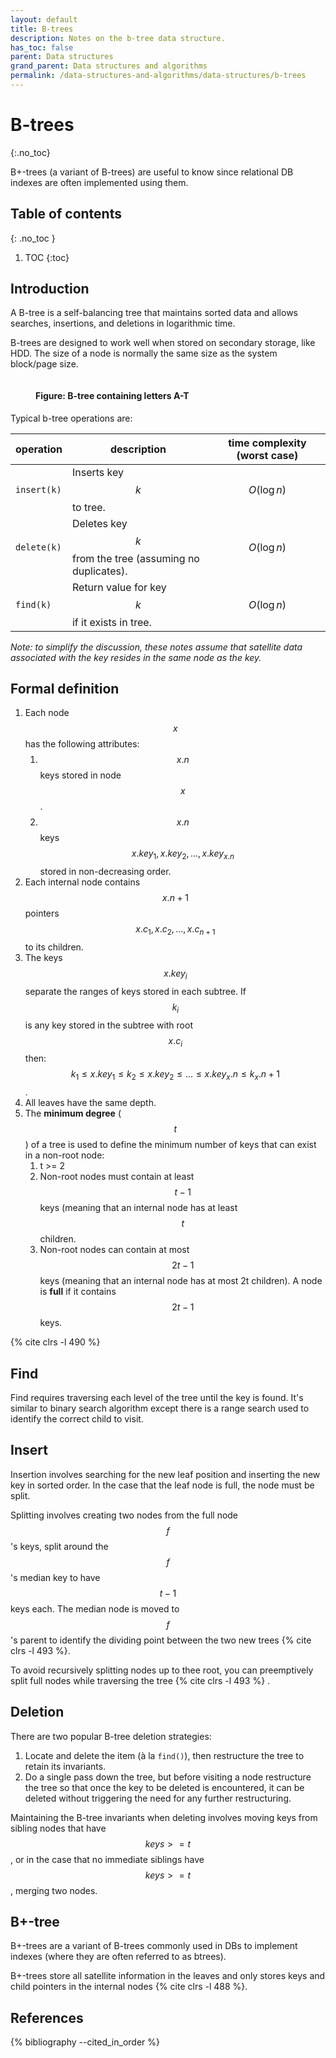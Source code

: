 ```yaml
---
layout: default
title: B-trees
description: Notes on the b-tree data structure.
has_toc: false
parent: Data structures
grand_parent: Data structures and algorithms
permalink: /data-structures-and-algorithms/data-structures/b-trees
---
```


<!-- prettier-ignore-start -->

# B-trees
{:.no_toc}

B+-trees (a variant of B-trees) are useful to know since relational DB indexes are often implemented using them.

## Table of contents
{: .no_toc }

1. TOC
{:toc}

<!-- prettier-ignore-end -->

## Introduction

A B-tree is a self-balancing tree that maintains sorted data and allows searches, insertions, and deletions in logarithmic time.

B-trees are designed to work well when stored on secondary storage, like HDD. The size of a node is normally the same size as the system block/page size.

<figure>
  <img src="{{site.baseurl}}/assets/img/data-structures-and-algorithms/data-structures/b-tree/b-tree.svg" alt="">
  <figcaption><h4>Figure: B-tree containing letters A-T</h4></figcaption>
</figure>

Typical b-tree operations are:

| operation   | description                                               | time complexity (worst case) |
| ----------- | --------------------------------------------------------- | ---------------------------- |
| `insert(k)` | Inserts key $$k$$ to tree.                                | $$O(\log n)$$                |
| `delete(k)` | Deletes key $$k$$ from the tree (assuming no duplicates). | $$O(\log n)$$                |
| `find(k)`   | Return value for key $$k$$ if it exists in tree.          | $$O(\log n)$$                |

_Note: to simplify the discussion, these notes assume that satellite data associated with the key resides in the same node as the key._

## Formal definition

1. Each node $$x$$ has the following attributes:
   1. $$x.{n}$$ keys stored in node $$x$$.
   2. $$x.n$$ keys $$x.key_1, x.key_2, ..., x.key_{x.n}$$ stored in non-decreasing order.
2. Each internal node contains $$x.n + 1$$ pointers $$x.c_1, x.c_2, ..., x.c_{n + 1}$$ to its children.
3. The keys $$x.key_i$$ separate the ranges of keys stored in each subtree. If $$k_i$$ is any key stored in the subtree with root $$x.c_i$$ then: $$k_1 \le x.key_1  \le k_2  \le x.key_2  \le ...  \le x.key_x.n  \le k_x.n+1$$.
4. All leaves have the same depth.
5. The **minimum degree** ($$t$$) of a tree is used to define the minimum number of keys that can exist in a non-root node:
   1. t >= 2
   2. Non-root nodes must contain at least $$t - 1$$ keys (meaning that an internal node has at least $$t$$ children.
   3. Non-root nodes can contain at most $$2t - 1$$ keys (meaning that an internal node has at most 2t children). A node is **full** if it contains $$2t - 1$$ keys.

{% cite clrs -l 490 %}

## Find

Find requires traversing each level of the tree until the key is found. It's similar to binary search algorithm except there is a range search used to identify the correct child to visit.

## Insert

Insertion involves searching for the new leaf position and inserting the new key in sorted order. In the case that the leaf node is full, the node must be split.

Splitting involves creating two nodes from the full node $$f$$'s keys, split around the $$f$$'s median key to have $$t - 1$$ keys each. The median node is moved to $$f$$'s parent to identify the dividing point between the two new trees {% cite clrs -l 493 %}.

To avoid recursively splitting nodes up to thee root, you can preemptively split full nodes while traversing the tree {% cite clrs -l 493 %}
.

## Deletion

There are two popular B-tree deletion strategies:

1. Locate and delete the item (à la `find()`), then restructure the tree to retain its invariants.
2. Do a single pass down the tree, but before visiting a node restructure the tree so that once the key to be deleted is encountered, it can be deleted without triggering the need for any further restructuring.

Maintaining the B-tree invariants when deleting involves moving keys from sibling nodes that have $$keys >= t$$, or in the case that no immediate siblings have $$keys >= t$$, merging two nodes.

## B+-tree

B+-trees are a variant of B-trees commonly used in DBs to implement indexes (where they are often referred to as btrees).

B+-trees store all satellite information in the leaves and only stores keys and child pointers in the internal nodes {% cite clrs -l 488 %}.

## References

{% bibliography --cited_in_order %}

